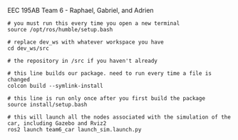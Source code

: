 EEC 195AB Team 6 - Raphael, Gabriel, and Adrien



```
# you must run this every time you open a new terminal
source /opt/ros/humble/setup.bash
```
```
# replace dev_ws with whatever workspace you have
cd dev_ws/src
```
```
# the repository in /src if you haven't already

```
```
# this line builds our package. need to run every time a file is changed
colcon build --symlink-install
```
```
# this line is run only once after you first build the package
source install/setup.bash
```
```
# this will launch all the nodes associated with the simulation of the car, including Gazebo and Rviz2
ros2 launch team6_car launch_sim.launch.py
```
